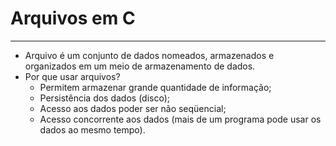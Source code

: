 # Arquivos em C
---
+ Arquivo é um conjunto de dados nomeados, armazenados e organizados em um meio de armazenamento de dados. 
+ Por que usar arquivos?
    + Permitem armazenar grande quantidade de informação;
    + Persistência dos dados (disco);
    + Acesso aos dados poder ser não seqüencial;
    + Acesso concorrente aos dados (mais de um programa pode usar os dados ao mesmo tempo).

